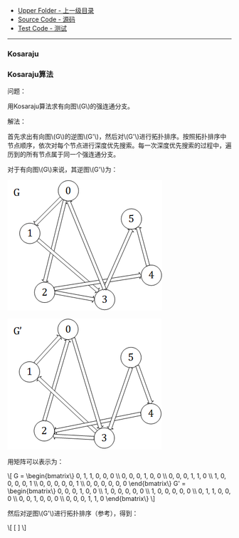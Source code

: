 * [Upper Folder - 上一级目录](../../)
* [Source Code - 源码](https://github.com/zhaochenyou/Way-to-Algorithm/blob/master/src/GraphTheory/Connectivity/Kosaraju.hpp)
* [Test Code - 测试](https://github.com/zhaochenyou/Way-to-Algorithm/blob/master/src/GraphTheory/Connectivity/Kosaraju.cpp)

--------

### Kosaraju
### Kosaraju算法
<div>
问题：
<p id="i">用Kosaraju算法求有向图\(G\)的强连通分支。 </p>
解法：
<p id="i">首先求出有向图\(G\)的逆图\(G'\)，然后对\(G'\)进行拓扑排序。按照拓扑排序中节点顺序，依次对每个节点进行深度优先搜索。每一次深度优先搜索的过程中，遍历到的所有节点属于同一个强连通分支。 </p>
<p id="i">对于有向图\(G\)来说，其逆图\(G'\)为：</p>
<p id="c"><img src="../res/Kosaraju1.png" /></p>
<p id="c"><img src="../res/Kosaraju2.png" /></p>
<p id="i">用矩阵可以表示为：</p>
\[
G =
\begin{bmatrix\}
0, 1, 1, 0, 0, 0 \\
0, 0, 0, 1, 0, 0 \\
0, 0, 0, 1, 1, 0 \\
1, 0, 0, 0, 0, 1 \\
0, 0, 0, 0, 0, 1 \\
0, 0, 0, 0, 0, 0
\end{bmatrix\}
G' =
\begin{bmatrix\}
0, 0, 0, 1, 0, 0 \\
1, 0, 0, 0, 0, 0 \\
1, 0, 0, 0, 0, 0 \\
0, 1, 1, 0, 0, 0 \\
0, 0, 1, 0, 0, 0 \\
0, 0, 0, 1, 1, 0
\end{bmatrix\}
\]
<p id="i">然后对逆图\(G'\)进行拓扑排序（参考<Topological Sort>），得到：</p>
\[ [ ] \]

</div>
